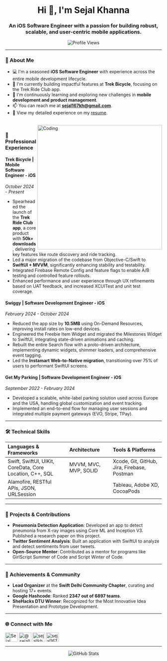 <h1 align="center">Hi 👋, I'm Sejal Khanna</h1>
<h3 align="center">An iOS Software Engineer with a passion for building robust, scalable, and user-centric mobile applications.</h3>

<p align="center">
  <img src="https://komarev.com/ghpvc/?username=sejalllkhanna&label=Profile%20views&color=0e75b6&style=flat" alt="Profile Views"/>
</p>

---

### 🚀 About Me

-   💻 I'm a seasoned **iOS Software Engineer** with experience across the entire mobile development lifecycle.
-   🔭 I'm currently building impactful features at **Trek Bicycle**, focusing on the Trek Ride Club app.
-   🌱 I'm continuously learning and exploring new challenges in **mobile development and product management**.
-   📫 You can reach me at **sejal167kh@gmail.com**.
-   📄 View my detailed experience on my [resume](https://drive.google.com/file/d/1PZGU_RzcKSCIm94XViXkwg5-NYf-YP4j/view?usp=sharing).

<br>

<img align="right" alt="Coding" width="400" src="https://cdn.dribbble.com/users/2646423/screenshots/5507196/computer.gif">

### 💼 Professional Experience

#### **Trek Bicycle** | Mobile Software Engineer - iOS
*October 2024 - Present*
-   Spearheaded the launch of the **Trek Ride Club app**, a core product with **50k+ downloads**, delivering key features like route discovery and ride tracking.
-   Led a major migration of the codebase from Objective-C/Swift to **SwiftUI + MVVM**, significantly enhancing stability and testability.
-   Integrated Firebase Remote Config and feature flags to enable A/B testing and controlled feature rollouts.
-   Enhanced performance and user experience through UX refinements based on UAT feedback, and increased XCUITest and unit test coverage.

#### **Swiggy** | Software Development Engineer - iOS
*February 2024 - October 2024*
-   Reduced the app size by **10.5MB** using On-Demand Resources, improving install rates on low-end devices.
-   Engineered the Freebie Item Widget and migrated the Milestones Widget to SwiftUI, integrating state-driven animations and caching.
-   Rebuilt the entire Search flow with a proto-driven architecture, implementing dynamic widgets, shimmer loaders, and comprehensive event tagging.
-   Led the **Instamart Web-to-Native migration**, transitioning over 75% of users to performant SwiftUI screens.

#### **Get My Parking** | Software Development Engineer - iOS
*September 2022 - February 2024*
-   Developed a scalable, white-label parking solution used across Europe and the USA, handling global customization and event tracking.
-   Implemented an end-to-end flow for managing user sessions and integrated multiple payment gateways (EVO, Stripe, TPay).

---

### 🛠️ Technical Skills

| **Languages & Frameworks** | **Architecture** | **Tools & Platforms** |
|:---------------------------|:-----------------|:----------------------|
| Swift, SwiftUI, UIKit, CoreData, Core Location, C++, SQL | MVVM, MVC, MVP, SOLID | Xcode, Git, GitHub, Jira, Firebase, Postman |
| Alamofire, RESTful APIs, JSON, URLSession | | Tableau, Adobe XD, CocoaPods |

---

### 📝 Projects & Contributions

-   **Pneumonia Detection Application**: Developed an app to detect pneumonia from X-ray images using Core ML and Inception V3. Published a research paper on this project.
-   **Twitter Sentiment Analysis**: Built an application with SwiftUI to analyze and detect sentiments from user tweets.
-   **Open-Source Mentor**: Contributed as a mentor for programs like GirlScript Summer of Code and Script Winter of Code.

---

### 🏅 Achievements & Community

-   **Lead Organizer** at the **Swift Delhi Community Chapter**, curating and hosting 17+ events.
-   **Google Hashcode**: Ranked **2347 out of 6897 teams**.
-   **SheHacks DTU Winner**: Recognized for the Most Innovative Idea Presentation and Prototype Development.

---

### 🌐 Connect with Me

<p align="left">
  <a href="https://linkedin.com/in/sejallkhanna" target="blank"><img align="center" src="https://cdn.jsdelivr.net/npm/simple-icons@3.0.1/icons/linkedin.svg" alt="Sejal Khanna" height="30" width="40" /></a>
  <a href="https://medium.com/@sejallkhanna" target="blank"><img align="center" src="https://cdn.jsdelivr.net/npm/simple-icons@3.0.1/icons/medium.svg" alt="@sejallkhanna" height="30" width="40" /></a>
  <a href="https://www.leetcode.com/sejallkhanna" target="blank"><img align="center" src="https://cdn.jsdelivr.net/npm/simple-icons@3.0.1/icons/leetcode.svg" alt="sejallkhanna" height="30" width="40" /></a>
  <a href="https://auth.geeksforgeeks.org/user/sejal167kh" target="blank"><img align="center" src="https://cdn.jsdelivr.net/npm/simple-icons@3.0.1/icons/geeksforgeeks.svg" alt="sejal167kh" height="30" width="40" /></a>
</p>

---

<p align="center">
  <img src="https://github-readme-stats.vercel.app/api?username=sejalllkhanna&show_icons=true&locale=en" alt="GitHub Stats" />
</p>
